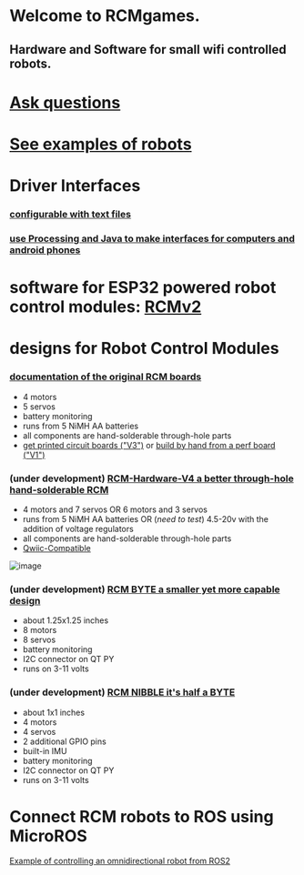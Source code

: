 # Welcome to RCMgames.
## Hardware and Software for small wifi controlled robots. 

# [Ask questions](https://github.com/orgs/RCMgames/discussions/categories/q-a)

# [See examples of robots](https://github.com/orgs/RCMgames/discussions/categories/robots)

# Driver Interfaces

### [configurable with text files](https://github.com/RCMgames/RCMDS-new)

### [use Processing and Java to make interfaces for computers and android phones](https://github.com/RCMgames/RCMDS)

# software for ESP32 powered robot control modules: [RCMv2](https://github.com/RCMgames/RCMv2)

# designs for Robot Control Modules

### [documentation of the original RCM boards](https://github.com/RCMgames/RCM_hardware_documentation_and_user_guide)
* 4 motors
* 5 servos
* battery monitoring
* runs from 5 NiMH AA batteries
* all components are hand-solderable through-hole parts
* [get printed circuit boards ("V3")](https://github.com/RCMgames/RCM_hardware_documentation_and_user_guide/blob/main/Robot%20Control%20Module/circuit%20diagram%20and%20fritzing%20design/gerber.zip) or [build by hand from a perf board ("V1")](https://github.com/RCMgames/RCM_hardware_documentation_and_user_guide/blob/main/Robot%20Control%20Module/V1%20RCM%20Build%20instructions.pdf)

### (under development) [RCM-Hardware-V4 a better through-hole hand-solderable RCM](https://github.com/RCMgames/RCM-Hardware-V4)
* 4 motors and 7 servos OR 6 motors and 3 servos
* runs from 5 NiMH AA batteries OR (_need to test_) 4.5-20v with the addition of voltage regulators
* all components are hand-solderable through-hole parts
* [Qwiic-Compatible](https://www.sparkfun.com/qwiic#faqs)

![image](https://github.com/RCMgames/RCM-Hardware-V4/assets/59814881/adccfb06-a9db-4db0-a004-7929c35aa7d5)


### (under development) [RCM BYTE a smaller yet more capable design](https://github.com/RCMgames/RCM-Hardware-BYTE)
* about 1.25x1.25 inches
* 8 motors
* 8 servos
* battery monitoring
* I2C connector on QT PY
* runs on 3-11 volts

### (under development) [RCM NIBBLE it's half a BYTE](https://github.com/RCMgames/RCM-Hardware-Nibble)
* about 1x1 inches
* 4 motors
* 4 servos
* 2 additional GPIO pins
* built-in IMU
* battery monitoring
* I2C connector on QT PY
* runs on 3-11 volts

# Connect RCM robots to ROS using MicroROS
[Example of controlling an omnidirectional robot from ROS2](https://github.com/orgs/RCMgames/discussions/1)

